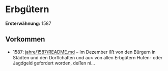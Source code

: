 # Erbgütern

**Ersterwähnung:** 1587

## Vorkommen
- 1587: [jahre/1587/README.md](../jahre/1587/README.md) – Im Dezember iſﬅ von den Bürgern in Städten und
den Dorfſchaſten und au< von allen Erbgütern Hufen-
oder Jagdgeld gefordert worden, deſſen ni...
